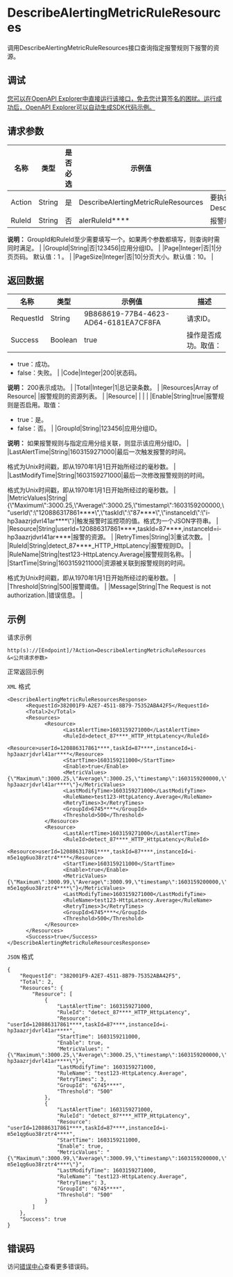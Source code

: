 # DescribeAlertingMetricRuleResources

调用DescribeAlertingMetricRuleResources接口查询指定报警规则下报警的资源。

## 调试

[您可以在OpenAPI Explorer中直接运行该接口，免去您计算签名的困扰。运行成功后，OpenAPI Explorer可以自动生成SDK代码示例。](https://api.aliyun.com/#product=Cms&api=DescribeAlertingMetricRuleResources&type=RPC&version=2019-01-01)

## 请求参数

|名称|类型|是否必选|示例值|描述|
|--|--|----|---|--|
|Action|String|是|DescribeAlertingMetricRuleResources|要执行的操作，取值：DescribeAlertingMetricRuleResources。 |
|RuleId|String|否|alerRuleId\*\*\*\*|报警规则ID。

 **说明：** GroupId和RuleId至少需要填写一个。如果两个参数都填写，则查询时需同时满足。 |
|GroupId|String|否|123456|应用分组ID。 |
|Page|Integer|否|1|分页页码。 默认值：1 。 |
|PageSize|Integer|否|10|分页大小。默认值：10。 |

## 返回数据

|名称|类型|示例值|描述|
|--|--|---|--|
|RequestId|String|9B868619-77B4-4623-AD64-6181EA7CF8FA|请求ID。 |
|Success|Boolean|true|操作是否成功。取值：

 -   true：成功。
-   false：失败。 |
|Code|Integer|200|状态码。

 **说明：** 200表示成功。 |
|Total|Integer|1|总记录条数。 |
|Resources|Array of Resource| |报警规则的资源列表。 |
|Resource| | | |
|Enable|String|true|报警规则是否启用。取值：

 -   true：是。
-   false：否。 |
|GroupId|String|123456|应用分组ID。

 **说明：** 如果报警规则与指定应用分组关联，则显示该应用分组ID。 |
|LastAlertTime|String|1603159271000|最后一次触发报警的时间。

 格式为Unix时间戳，即从1970年1月1日开始所经过的毫秒数。 |
|LastModifyTime|String|1603159271000|最后一次修改报警规则的时间。

 格式为Unix时间戳，即从1970年1月1日开始所经过的毫秒数。 |
|MetricValues|String|\{\\"Maximum\\":3000.25,\\"Average\\":3000.25,\\"timestamp\\":1603159200000,\\"userId\\":\\"120886317861\*\*\*\*\\",\\"taskId\\":\\"87\*\*\*\*\\",\\"instanceId\\":\\"i-hp3aazrjdvrl41ar\*\*\*\*\\"\}|触发报警时监控项的值。格式为一个JSON字符串。 |
|Resource|String|userId=120886317861\*\*\*\*,taskId=87\*\*\*\*,instanceId=i-hp3aazrjdvrl41ar\*\*\*\*|报警的资源。 |
|RetryTimes|String|3|重试次数。 |
|RuleId|String|detect\_87\*\*\*\*\_HTTP\_HttpLatency|报警规则ID。 |
|RuleName|String|test123-HttpLatency.Average|报警规则名称。 |
|StartTime|String|1603159211000|资源被关联到报警规则的时间。

 格式为Unix时间戳，即从1970年1月1日开始所经过的毫秒数。 |
|Threshold|String|500|报警阈值。 |
|Message|String|The Request is not authorization.|错误信息。 |

## 示例

请求示例

```
http(s)://[Endpoint]/?Action=DescribeAlertingMetricRuleResources
&<公共请求参数>
```

正常返回示例

`XML` 格式

```
<DescribeAlertingMetricRuleResourcesResponse>
	  <RequestId>382001F9-A2E7-4511-8B79-75352ABA42F5</RequestId>
	  <Total>2</Total>
	  <Resources>
		    <Resource>
			      <LastAlertTime>1603159271000</LastAlertTime>
			      <RuleId>detect_87****_HTTP_HttpLatency</RuleId>
			      <Resource>userId=120886317861****,taskId=87****,instanceId=i-hp3aazrjdvrl41ar****</Resource>
			      <StartTime>1603159211000</StartTime>
			      <Enable>true</Enable>
			      <MetricValues>{\"Maximum\":3000.25,\"Average\":3000.25,\"timestamp\":1603159200000,\"userId\":\"120886317861****\",\"taskId\":\"87****\",\"instanceId\":\"i-hp3aazrjdvrl41ar****\"}</MetricValues>
			      <LastModifyTime>1603159271000</LastModifyTime>
			      <RuleName>test123-HttpLatency.Average</RuleName>
			      <RetryTimes>3</RetryTimes>
			      <GroupId>6745****</GroupId>
			      <Threshold>500</Threshold>
		    </Resource>
		    <Resource>
			      <LastAlertTime>1603159271000</LastAlertTime>
			      <RuleId>detect_87****_HTTP_HttpLatency</RuleId>
			      <Resource>userId=120886317861****,taskId=87****,instanceId=i-m5e1qg6uo38rztr4****</Resource>
			      <StartTime>1603159211000</StartTime>
			      <Enable>true</Enable>
			      <MetricValues>{\"Maximum\":3000.99,\"Average\":3000.99,\"timestamp\":1603159200000,\"userId\":\"120886317861****\",\"taskId\":\"87****\",\"instanceId\":\"i-m5e1qg6uo38rztr4****\"}</MetricValues>
			      <LastModifyTime>1603159271000</LastModifyTime>
			      <RuleName>test123-HttpLatency.Average</RuleName>
			      <RetryTimes>3</RetryTimes>
			      <GroupId>6745****</GroupId>
			      <Threshold>500</Threshold>
		    </Resource>
	  </Resources>
	  <Success>true</Success>
</DescribeAlertingMetricRuleResourcesResponse>
```

`JSON` 格式

```
{
	"RequestId": "382001F9-A2E7-4511-8B79-75352ABA42F5",
	"Total": 2,
	"Resources": {
		"Resource": [
			{
				"LastAlertTime": 1603159271000,
				"RuleId": "detect_87****_HTTP_HttpLatency",
				"Resource": "userId=120886317861****,taskId=87****,instanceId=i-hp3aazrjdvrl41ar****",
				"StartTime": 1603159211000,
				"Enable": true,
				"MetricValues": "{\"Maximum\":3000.25,\"Average\":3000.25,\"timestamp\":1603159200000,\"userId\":\"120886317861****\",\"taskId\":\"87****\",\"instanceId\":\"i-hp3aazrjdvrl41ar****\"}",
				"LastModifyTime": 1603159271000,
				"RuleName": "test123-HttpLatency.Average",
				"RetryTimes": 3,
				"GroupId": "6745****",
				"Threshold": "500"
			},
			{
				"LastAlertTime": 1603159271000,
				"RuleId": "detect_87****_HTTP_HttpLatency",
				"Resource": "userId=120886317861****,taskId=87****,instanceId=i-m5e1qg6uo38rztr4****",
				"StartTime": 1603159211000,
				"Enable": true,
				"MetricValues": "{\"Maximum\":3000.99,\"Average\":3000.99,\"timestamp\":1603159200000,\"userId\":\"120886317861****\",\"taskId\":\"87****\",\"instanceId\":\"i-m5e1qg6uo38rztr4****\"}",
				"LastModifyTime": 1603159271000,
				"RuleName": "test123-HttpLatency.Average",
				"RetryTimes": 3,
				"GroupId": "6745****",
				"Threshold": "500"
			}
		]
	},
	"Success": true
}
```

## 错误码

访问[错误中心](https://error-center.aliyun.com/status/product/Cms)查看更多错误码。


